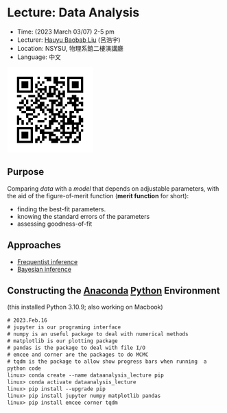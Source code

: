 # Lecture: Data Analysis
* Time: (2023 March 03/07) 2-5 pm
* Lecturer: [Hauyu Baobab Liu](https://baobabyoo.github.io/) (呂浩宇)
* Location: NSYSU, 物理系館二樓演講廳
* Language: 中文

<img src="./images/Lecture_DataAnalysis_2023Feb_QR.png" alt="QRcode" width="200px"/>

## Purpose
Comparing *data* with a *model* that depends on adjustable parameters, with the aid of the figure-of-merit function (**merit function** for short):
- finding the best-fit parameters.
- knowing the standard errors of the parameters
- assessing goodness-of-fit

## Approaches
- [Frequentist inference](https://en.wikipedia.org/wiki/Frequentist_inference)
- [Bayesian inference](https://en.wikipedia.org/wiki/Bayesian_inference)

## Constructing the [Anaconda](https://www.anaconda.com/products/distribution) [Python](https://www.python.org/) Environment
(this installed Python 3.10.9; also working on Macbook)
```
# 2023.Feb.16
# jupyter is our programing interface
# numpy is an useful package to deal with numerical methods
# matplotlib is our plotting package
# pandas is the package to deal with file I/O
# emcee and corner are the packages to do MCMC
# tqdm is the package to allow show progress bars when running  a python code 
linux> conda create --name dataanalysis_lecture pip
linux> conda activate dataanalysis_lecture
linux> pip install --upgrade pip
linux> pip install jupyter numpy matplotlib pandas
linux> pip install emcee corner tqdm
```
